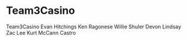 # Team3Casino
Team3Casino
Evan Hitchings
Ken Ragonese
Willie Shuler
Devon Lindsay
Zac Lee
Kurt McCann
Castro
